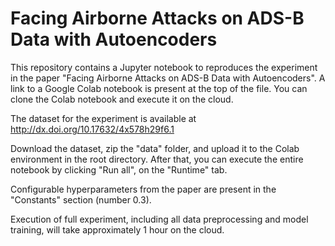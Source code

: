 # Facing Airborne Attacks on ADS-B Data with Autoencoders


This repository contains a Jupyter notebook to reproduces the experiment in the paper "Facing Airborne Attacks on ADS-B Data with Autoencoders".
A link to a Google Colab notebook is present at the top of the file.
You can clone the Colab notebook and execute it on the cloud.

The dataset for the experiment is available at http://dx.doi.org/10.17632/4x578h29f6.1

Download the dataset, zip the "data" folder, and upload it to the Colab environment in the root directory.
After that, you can execute the entire notebook by clicking "Run all", on the "Runtime" tab.

Configurable hyperparameters from the paper are present in the "Constants" section (number 0.3).

Execution of full experiment, including all data preprocessing and model training, will take approximately 1 hour on the cloud.




